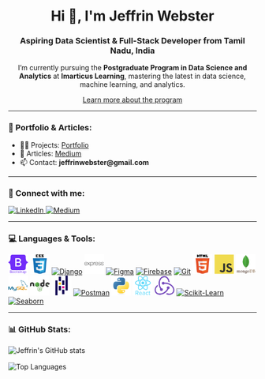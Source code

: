 <h1 align="center">Hi 👋, I'm Jeffrin Webster</h1>
<h3 align="center">Aspiring Data Scientist & Full-Stack Developer from Tamil Nadu, India</h3>

<p align="center">
I’m currently pursuing the <b>Postgraduate Program in Data Science and Analytics</b> at <b>Imarticus Learning</b>, mastering the latest in data science, machine learning, and analytics.
</p>

<p align="center">
<a href="https://imarticus.org/home_new/">Learn more about the program</a>
</p>

---

<h3 align="left">📂 Portfolio & Articles:</h3>
<ul>
  <li>👨‍💻 Projects: <a href="https://jeffrinwebster-portfolio.netlify.app/">Portfolio</a></li>
  <li>📝 Articles: <a href="https://medium.com/@jeffrinwebster">Medium</a></li>
  <li>📫 Contact: <b>jeffrinwebster@gmail.com</b></li>
</ul>

---

<h3 align="left">🔗 Connect with me:</h3>
<p align="left">
<a href="https://www.linkedin.com/in/jeffrinwebster" target="_blank">
  <img src="https://raw.githubusercontent.com/rahuldkjain/github-profile-readme-generator/master/src/images/icons/Social/linked-in-alt.svg" alt="LinkedIn" width="40" height="40" />
</a>
<a href="https://medium.com/@jeffrinwebster" target="_blank">
  <img src="https://raw.githubusercontent.com/rahuldkjain/github-profile-readme-generator/master/src/images/icons/Social/medium.svg" alt="Medium" width="40" height="40" />
</a>
</p>

---

<h3 align="left">💻 Languages & Tools:</h3>
<p align="left">
  <a href="https://getbootstrap.com" target="_blank"><img src="https://raw.githubusercontent.com/devicons/devicon/master/icons/bootstrap/bootstrap-plain-wordmark.svg" alt="Bootstrap" width="40" height="40"/></a>
  <a href="https://www.w3schools.com/css/" target="_blank"><img src="https://raw.githubusercontent.com/devicons/devicon/master/icons/css3/css3-original-wordmark.svg" alt="CSS3" width="40" height="40"/></a>
  <a href="https://www.djangoproject.com/" target="_blank"><img src="https://cdn.worldvectorlogo.com/logos/django.svg" alt="Django" width="40" height="40"/></a>
  <a href="https://expressjs.com" target="_blank"><img src="https://raw.githubusercontent.com/devicons/devicon/master/icons/express/express-original-wordmark.svg" alt="Express" width="40" height="40"/></a>
  <a href="https://www.figma.com/" target="_blank"><img src="https://www.vectorlogo.zone/logos/figma/figma-icon.svg" alt="Figma" width="40" height="40"/></a>
  <a href="https://firebase.google.com/" target="_blank"><img src="https://www.vectorlogo.zone/logos/firebase/firebase-icon.svg" alt="Firebase" width="40" height="40"/></a>
  <a href="https://git-scm.com/" target="_blank"><img src="https://www.vectorlogo.zone/logos/git-scm/git-scm-icon.svg" alt="Git" width="40" height="40"/></a>
  <a href="https://www.w3.org/html/" target="_blank"><img src="https://raw.githubusercontent.com/devicons/devicon/master/icons/html5/html5-original-wordmark.svg" alt="HTML5" width="40" height="40"/></a>
  <a href="https://developer.mozilla.org/en-US/docs/Web/JavaScript" target="_blank"><img src="https://raw.githubusercontent.com/devicons/devicon/master/icons/javascript/javascript-original.svg" alt="JavaScript" width="40" height="40"/></a>
  <a href="https://www.mongodb.com/" target="_blank"><img src="https://raw.githubusercontent.com/devicons/devicon/master/icons/mongodb/mongodb-original-wordmark.svg" alt="MongoDB" width="40" height="40"/></a>
  <a href="https://www.mysql.com/" target="_blank"><img src="https://raw.githubusercontent.com/devicons/devicon/master/icons/mysql/mysql-original-wordmark.svg" alt="MySQL" width="40" height="40"/></a>
  <a href="https://nodejs.org" target="_blank"><img src="https://raw.githubusercontent.com/devicons/devicon/master/icons/nodejs/nodejs-original-wordmark.svg" alt="Node.js" width="40" height="40"/></a>
  <a href="https://pandas.pydata.org/" target="_blank"><img src="https://raw.githubusercontent.com/devicons/devicon/2ae2a900d2f041da66e950e4d48052658d850630/icons/pandas/pandas-original.svg" alt="Pandas" width="40" height="40"/></a>
  <a href="https://postman.com" target="_blank"><img src="https://www.vectorlogo.zone/logos/getpostman/getpostman-icon.svg" alt="Postman" width="40" height="40"/></a>
  <a href="https://www.python.org" target="_blank"><img src="https://raw.githubusercontent.com/devicons/devicon/master/icons/python/python-original.svg" alt="Python" width="40" height="40"/></a>
  <a href="https://reactjs.org/" target="_blank"><img src="https://raw.githubusercontent.com/devicons/devicon/master/icons/react/react-original-wordmark.svg" alt="React" width="40" height="40"/></a>
  <a href="https://redux.js.org" target="_blank"><img src="https://raw.githubusercontent.com/devicons/devicon/master/icons/redux/redux-original.svg" alt="Redux" width="40" height="40"/></a>
  <a href="https://scikit-learn.org/" target="_blank"><img src="https://upload.wikimedia.org/wikipedia/commons/0/05/Scikit_learn_logo_small.svg" alt="Scikit-Learn" width="40" height="40"/></a>
  <a href="https://seaborn.pydata.org/" target="_blank"><img src="https://seaborn.pydata.org/_images/logo-mark-lightbg.svg" alt="Seaborn" width="40" height="40"/></a>
</p>

---

<h3 align="left">📊 GitHub Stats:</h3>
<p align="left">
  <img align="center" src="https://github-readme-stats.vercel.app/api?username=jeffrin-webster&show_icons=true&count_private=true&theme=radical" alt="Jeffrin's GitHub stats" />
</p>
<p align="left">
  <img align="center" src="https://github-readme-stats.vercel.app/api/top-langs?username=jeffrin-webster&show_icons=true&locale=en&layout=compact&theme=radical" alt="Top Languages" />
</p>
